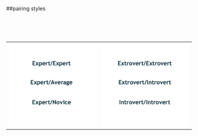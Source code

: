 <!-- .slide: data-background="resources/footer.svg" data-background-size="contain" data-background-position="bottom"  -->

##pairing styles
<br/>
<br/>
<br/>
<br/>
<br/>

|||
|-|-|
|<img class="plain" src="resources/pairing-styles-01.png" />|<img class="plain" src="resources/pairing-styles-02.png" />|

<aside class="notes">
  <p>
  </p>
  <p>
  </p>
</aside>
